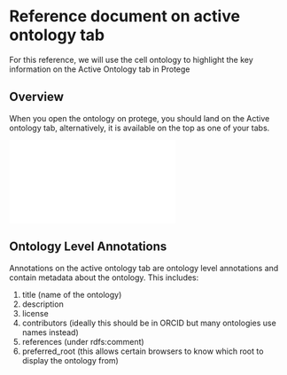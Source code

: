 # Reference document on active ontology tab

For this reference, we will use the cell ontology to highlight the key information on the Active Ontology tab in Protege

## Overview

When you open the ontology on protege, you should land on the Active ontology tab, alternatively, it is available on the top as one of your tabs.


![](../images/reference/protege/protege-active-ontology-tab.md)

## Ontology Level Annotations

Annotations on the active ontology tab are ontology level annotations and contain metadata about the ontology.
This includes:
1. title (name of the ontology)
1. description 
1. license
1. contributors (ideally this should be in ORCID but many ontologies use names instead)
1. references (under rdfs:comment)
1. preferred_root (this allows certain browsers to know which root to display the ontology from)

